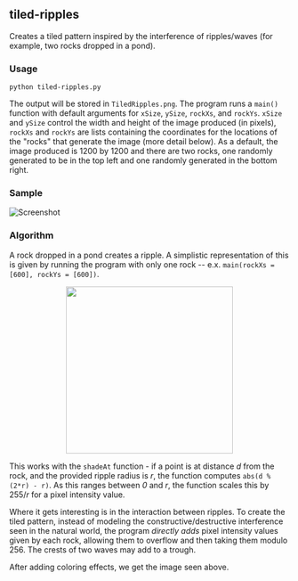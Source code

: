 ## tiled-ripples

Creates a tiled pattern inspired by the interference of ripples/waves (for example, two rocks dropped in a pond). 

### Usage

    python tiled-ripples.py

The output will be stored in `TiledRipples.png`. The program runs a `main()` function with default arguments for `xSize`, `ySize`, `rockXs`, and `rockYs`. `xSize` and `ySize` control the width and height of the image produced (in pixels), `rockXs` and `rockYs` are lists containing the coordinates for the locations of the "rocks" that generate the image (more detail below). As a default, the image produced is 1200 by 1200 and there are two rocks, one randomly generated to be in the top left and one randomly generated in the bottom right. 

### Sample

![Screenshot](http://i.imgur.com/JkgArvx.png)

### Algorithm

A rock dropped in a pond creates a ripple. A simplistic representation of this is given by running the program with only one rock -- e.x. `main(rockXs = [600], rockYs = [600])`. 
<p align="center">
    <img src="https://i.imgur.com/lP0tKkx.png" width="300"/>
</p>

This works with the `shadeAt` function - if a point is at distance *d* from the rock, and the provided ripple radius is *r*, the function computes `abs(d % (2*r) - r)`. As this ranges between *0* and *r*, the function scales this by 255/*r* for a pixel intensity value. 

Where it gets interesting is in the interaction between ripples. To create the tiled pattern, instead of modeling the constructive/destructive interference seen in the natural world, the program *directly adds* pixel intensity values given by each rock, allowing them to overflow and then taking them modulo 256. The crests of two waves may add to a trough. 

After adding coloring effects, we get the image seen above. 